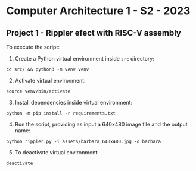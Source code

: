 # Computer Architecture 1 - S2 - 2023
## Project 1 - Rippler efect with RISC-V assembly

To execute the script:

1. Create a Python virtual environment inside `src` directory:
```
cd src/ && python3 -m venv venv
```
2. Activate virtual environment:
```
source venv/bin/activate
```
3. Install dependencies inside virtual environment:
```
python -m pip install -r requirements.txt
```
4. Run the script, providing as input a 640x480 image file and the output name:
```
python rippler.py -i assets/barbara_640x480.jpg -o barbara
```
5. To deactivate virtual environment:
```
deactivate
```
